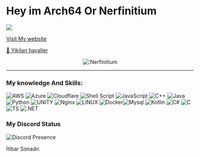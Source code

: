 # Hey im Arch64 Or Nerfinitium
 ![](https://img.shields.io/badge/Cyber%20Security-Consultant%20%2F%20Trainer%20%2F%20Engineer%20%2F%20Architect%20%2F%20Developer-purple)
 
<a href="https://nerfinitium.github.io/">Visit My website</a>


<a href="http://arch64.me">🚬 Yikilan hayaller</a>


<p align="center"><img src="http://arch64.me:3000/get/@:Nerfinitium" alt=":Nerfinitium" /></p>

---

### My knowledge And Skills:
![AWS](https://img.shields.io/badge/AWS-%23FF9900.svg?style=for-the-badge&logo=amazon-aws&logoColor=white) ![Azure](https://img.shields.io/badge/azure-%230072C6.svg?style=for-the-badge&logo=azure-devops&logoColor=white) ![Cloudflare](https://img.shields.io/badge/Cloudflare-F38020?style=for-the-badge&logo=Cloudflare&logoColor=white) ![Shell Script](https://img.shields.io/badge/shell_script-%23121011.svg?style=for-the-badge&logo=gnu-bash&logoColor=white) ![JavaScript](https://img.shields.io/badge/javascript-%23323330.svg?style=for-the-badge&logo=javascript&logoColor=%23F7DF1E) ![C++](https://img.shields.io/badge/c++-%2300599C.svg?style=for-the-badge&logo=c%2B%2B&logoColor=white) ![Java](https://img.shields.io/badge/java-%23ED8B00.svg?style=for-the-badge&logo=java&logoColor=white) ![Python](https://img.shields.io/badge/python-3670A0?style=for-the-badge&logo=python&logoColor=ffdd54) ![UNITY](https://img.shields.io/badge/Unity-%2320232a.svg?style=for-the-badge&logo=unity&logoColor=white) ![Nginx](https://img.shields.io/badge/nginx-%23009639.svg?style=for-the-badge&logo=nginx&logoColor=white)  ![LINUX](https://img.shields.io/badge/Linux-FCC624?style=for-the-badge&logo=linux&logoColor=black)  ![Docker](https://img.shields.io/badge/docker-%230db7ed.svg?style=for-the-badge&logo=docker&logoColor=white)![Mysql](https://img.shields.io/badge/MySQL-00000F?style=for-the-badge&logo=mysql&logoColor=white) ![Kotlin](https://img.shields.io/badge/Kotlin-0095D5?&style=for-the-badge&logo=kotlin&logoColor=white) ![C#](https://img.shields.io/badge/C%23-239120?style=for-the-badge&logo=c-sharp&logoColor=white) ![C](https://img.shields.io/badge/C-00599C?style=for-the-badge&logo=c&logoColor=white) ![TS](https://img.shields.io/badge/TypeScript-007ACC?style=for-the-badge&logo=typescript&logoColor=white) ![.NET](https://img.shields.io/badge/.NET-5C2D91?style=for-the-badge&logo=.net&logoColor=white)
### My Discord Status
![Discord Presence](https://lanyard-profile-readme.vercel.app/api/707287248340779028?theme=dark&bg=000000ecf&animated=true&hideDiscrim=true&borderRadius=30px&idleMessage=Probably%20doing%20something%20else...)
<p>İtibar Sonadır.</p>
